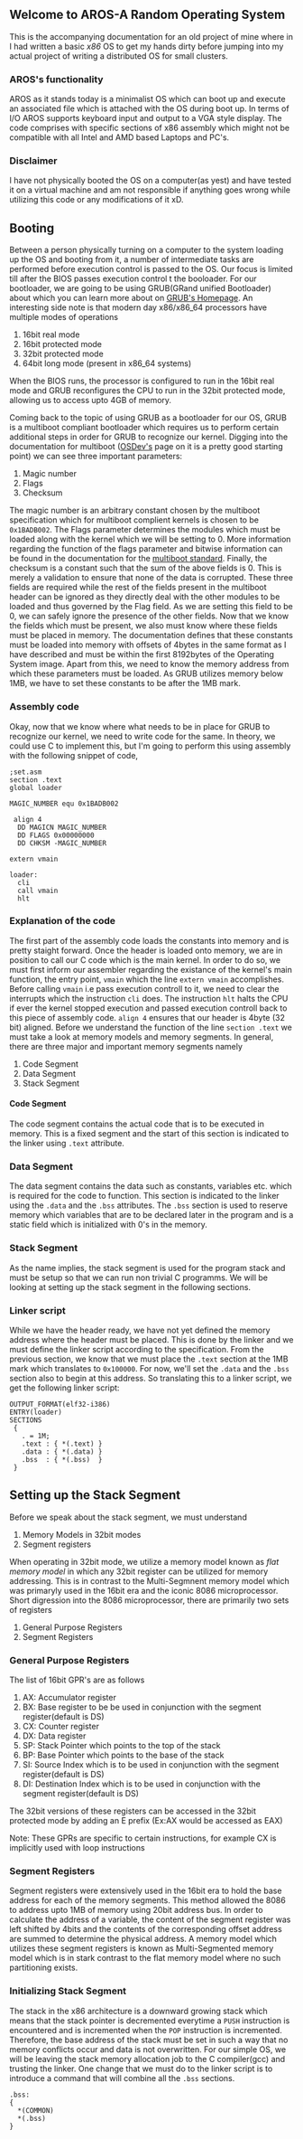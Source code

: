 ## Welcome to AROS-A Random Operating System

This is the accompanying documentation for an old project of mine where in I had written a basic *x86* OS to get my hands dirty before jumping into my actual project of writing a distributed OS for small clusters. 

### AROS's functionality

AROS as it stands today is a minimalist OS which can boot up and execute an associated file which is attached with the OS during boot up. In terms of I/O AROS supports keyboard input and output to a VGA style display. The code comprises with specific sections of x86 assembly which might not be compatible with all Intel and AMD based Laptops and PC's.

### Disclaimer

I have not physically booted the OS on a computer(as yest) and have tested it on a virtual machine and am not responsible if anything goes wrong while utilizing this code or  any modifications of it xD.

## Booting
Between a person physically turning on a computer to the system loading up the OS and booting from it, a number of intermediate tasks are performed before execution control is passed to the OS. Our focus is limited till after the BIOS passes execution control t the booloader. For our bootloader, we are going to be using GRUB(GRand unified Bootloader) about which you can learn more about on [GRUB's Homepage](https://www.gnu.org/software/grub/). An interesting side note is that modern day x86/x86_64 processors have multiple modes of operations

1. 16bit real mode
2. 16bit protected mode
3. 32bit protected mode
4. 64bit long mode (present in x86_64 systems)

When the BIOS runs, the processor is configured to run in the 16bit real mode and GRUB reconfigures the CPU to run in the 32bit protected mode, allowing us to access upto 4GB of memory.

Coming back to the topic of using GRUB as a bootloader for our OS, GRUB is a multiboot compliant bootloader which requires us to perform certain additional steps in order for GRUB to recognize our kernel. Digging into the documentation for multiboot ([OSDev's](https://wiki.osdev.org/Multiboot#:~:text=The%20original%20Multiboot%20specification%20was,themselves%20with%20magic%20number%200x2BADB002.) page on it is a pretty good starting point) we can see three important parameters:

1. Magic number
2. Flags
3. Checksum

The magic number is an arbitrary constant chosen by the multiboot specification which for multiboot complient kernels is chosen to be `0x1BADB002`. The Flags parameter determines the modules which must be loaded along with the kernel which we will be setting to 0. More information regarding the function of the flags parameter and bitwise information can be found in the documentation for the [multiboot standard](https://www.gnu.org/software/grub/manual/multiboot/multiboot.html#Header-magic-fields). Finally, the checksum is a constant such that the sum of the above fields is 0. This is merely a validation to ensure that none of the data is corrupted. These three fields are required while the rest of the fields present in the multiboot header can be ignored as they directly deal with the other modules to be loaded and thus governed by the Flag field. As we are setting this field to be 0, we can safely ignore the presence of the other fields.
Now that we know the fields which must be present, we also must know where these fields must be placed in memory. The documentation defines that these constants must be loaded into memory with offsets of 4bytes in the same format as I have described and must be within the first 8192bytes of the Operating System image. Apart from this, we need to know the memory address from which these parameters must be loaded. As GRUB utilizes memory below 1MB, we have to set these constants to be after the 1MB mark.

### Assembly code
Okay, now that we know where what needs to be in place for GRUB to recognize our kernel, we need to write code for the same. In theory, we could use C to implement this, but I'm going to perform this using assembly with the following snippet of code,
```assembly
;set.asm
section .text
global loader

MAGIC_NUMBER equ 0x1BADB002

 align 4
  DD MAGICN MAGIC_NUMBER
  DD FLAGS 0x00000000
  DD CHKSM -MAGIC_NUMBER

extern vmain

loader:
  cli
  call vmain
  hlt
```
### Explanation of the code
The first part of the assembly code loads the constants into memory and is pretty staight forward. Once the header is loaded onto memory, we are in position to call our C code which is the main kernel. In order to do so, we must first inform our assembler regarding the existance of the kernel's main function, the entry point, `vmain` which the line `extern vmain` accomplishes. Before calling `vmain` i.e pass execution controll to it, we need to clear the interrupts which the instruction `cli` does. The instruction `hlt` halts the CPU if ever the kernel stopped execution and passed execution controll back to this piece of assembly code. `align 4` ensures that our header is 4byte (32 bit) aligned.
Before we understand the function of the line `section .text` we must take a look at memory models and memory segments. In general, there are three major and important memory segments namely

1. Code Segment
2. Data Segment
3. Stack Segment

#### Code Segment
The code segment contains the actual code that is to be executed in memory. This is a fixed segment and the start of this section is indicated to the linker using `.text`  attribute.

### Data Segment
The data segment contains the data such as constants, variables etc. which is required for the code to function. This section is indicated to the linker using the `.data` and the `.bss` attributes. The `.bss` section is used to reserve memory which variables that are to be declared later in the program and is a static field which is initialized with 0's in the memory.

### Stack Segment
As the name implies, the stack segment is used for the program stack and must be setup so that we can run non trivial C programms. We will be looking at setting up the stack segment in the following sections.

### Linker script
While we have the header ready, we have not yet defined the memory address where the header must be placed. This is done by the linker and we must define the linker script according to the specification. From the previous section, we know that we must place the `.text` section at the 1MB mark which translates to `0x100000`. For now, we'll set the `.data` and the `.bss` section also to begin at this address.
So translating this to a linker script, we get the following linker script:

```
OUTPUT_FORMAT(elf32-i386)
ENTRY(loader)
SECTIONS
 {
   . = 1M;
   .text : { *(.text) }
   .data : { *(.data) }
   .bss  : { *(.bss)  }
 }
```

## Setting up the Stack Segment
Before we speak about the stack segment, we must understand

1. Memory Models in 32bit modes
2. Segment registers

When operating in 32bit mode, we utilize a memory model known as *flat memory model* in which any 32bit register can be utilized for memory addressing. This is in contrast to the Multi-Segmnent memory model which was primaryly used in the 16bit era and the iconic 8086 microprocessor. Short digression into the 8086 microprocessor, there are primarily two sets of registers
1. General Purpose Registers
2. Segment Registers

### General Purpose Registers
The list of 16bit GPR's are as follows
1. AX: Accumulator register
2. BX: Base register to be be used in conjunction with the segment register(default is DS)
3. CX: Counter register
4. DX: Data register
5. SP: Stack Pointer which points to the top of the stack
6. BP: Base Pointer which points to the base of the stack
7. SI: Source Index which is to be used in conjunction with the segment register(default is DS)
8. DI: Destination Index which is to be used in conjunction with the segment register(default is DS)

The 32bit versions of these registers can be accessed in the 32bit protected mode by adding an E prefix (Ex:AX would be accessed as EAX)

Note: These GPRs are specific to certain instructions, for example CX is implicitly used with loop instructions

### Segment Registers
Segment registers were extensively used in the 16bit era to hold the base address for each of the memory segments. This method allowed the 8086 to address upto 1MB of memory using 20bit address bus. In order to calculate the address of a variable, the content of the segment register was left shifted by 4bits and the contents of the corresponding offset address are summed to determine the physical address. A memory model which utilizes these segment registers is known as Multi-Segmented memory model which is in stark contrast to the flat memory model where no such partitioning exists.

### Initializing Stack Segment
The stack in the x86 architecture is a downward growing stack which means that the stack pointer is decremented everytime a `PUSH` instruction is encountered and is incremented when the `POP` instruction is incremented. Therefore, the base address of the stack must be set in such a way that no memory conflicts occur and data is not overwritten. For our simple OS, we will be leaving the stack memory allocation job to the C compiler(gcc) and trusting the linker. One change that we must do to the linker script is to introduce a command that will combine all the `.bss` sections.
```
.bss:
{
  *(COMMON)
  *(.bss)
}

```

